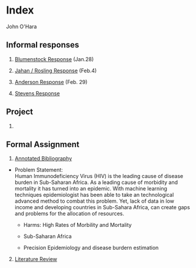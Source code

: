 # Index 

John O'Hara

## Informal responses 

1. [Blumenstock Response](https://jpohara12.github.io/workshop/blumenstock) (Jan.28)

2. [Jahan / Rosling Response](https://jpohara12.github.io/workshop/Jahan) (Feb.4)

3. [Anderson Response](https://jpohara12.github.io/workshop/Anderson) (Feb. 29)

4. [Stevens Response](https://jpohara12.github.io/workshop/stevens)

## Project

1.

## Formal Assignment

1. [Annotated Bibliography](https://jpohara12.github.io/workshop/Assignment1)

- Problem Statement:  
Human Immunodeficiency Virus (HIV) is the leading cause of disease burden in Sub-Saharan Africa.  As a leading cause of morbidity and mortality it has turned into an epidemic. With machine learning techniques epidemiologist has been able to take an technological advanced method to combat this problem. Yet, lack of data in low income and developing countries in Sub-Sahara Africa, can create gaps and problems for the allocation of resources. 

    - Harms: 
                High Rates of Morbility and Mortality  
  
    
  - Sub-Saharan Africa 
  
  
  - Precision Epidemiology and disease burdern estimation
  
  
2. [Literature Review ](https://jpohara12.github.io/workshop/Assignment2)
